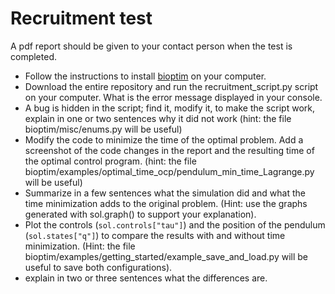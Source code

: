 # Recruitment test
A pdf report should be given to your contact person when the test is completed.

- Follow the instructions to install [bioptim](https://github.com/pyomeca/bioptim) on your computer.
- Download the entire repository and run the recruitment_script.py script on your computer. What is the error message displayed in your console.
- A bug is hidden in the script; find it, modify it, to make the script work, explain in one or two sentences why it did not work (hint: the file bioptim/misc/enums.py will be useful)
- Modify the code to minimize the time of the optimal problem. Add a screenshot of the code changes in the report and the resulting time of the optimal control program. (hint: the file bioptim/examples/optimal_time_ocp/pendulum_min_time_Lagrange.py will be useful)
- Summarize in a few sentences what the simulation did and what the time minimization adds to the original problem. (Hint: use the graphs generated with sol.graph() to support your explanation).
- Plot the controls (`sol.controls["tau"]`) and the position of the pendulum (`sol.states["q"]`) to compare the results with and without time minimization. (Hint: the file bioptim/examples/getting_started/example_save_and_load.py will be useful to save both configurations).
- explain in two or three sentences what the differences are. 
